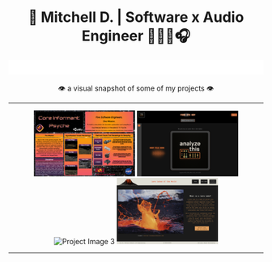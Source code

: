 <h1 align="center">
  <a href="https://mitchelld.net" target="_blank" style="text-decoration: none; color: inherit;">
    🔗 Mitchell D. | Software x Audio Engineer 🧑🏻‍💻🎧 
  </a>
</h1>

<!-- animated scrolling text -->
<p align="center">
  <img src="assets/welcome-marquee.svg" alt="Welcome in multiple languages scrolling" />
</p>

<p align="center">👁️ a visual snapshot of some of my projects 👁️</p>

---

<p align="center">
  <img src="assets/psyche.png" width="200" alt="Project Image 1" />
  <img src="assets/analyzethis.png" width="200" alt="Project Image 2" />
  <img src="assets/md.png" width="200" alt="Project Image 3" />
  <img src="assets/lavalakes.png" width="200" alt="Project Image 4" />
</p>

---

<!-- <h1 align="center">
  <a href="https://mitchelld.net" target="_blank" style="text-decoration: none; color: inherit;">
    🔗 Mitchell D. | Software x Audio Engineer 🧑🏻‍💻🎧 
  </a>
</h1>

<h1 align="center">Welcome❗️ 欢迎❗️ Добро пожаловать❗️ स्वागत है❗️ Bienvenidos❗️</h1>

<p align="center">👁️ a visual snapshot of some of my projects 👁️</p> -->

<!-- <p align="center">
  <img src="assets/psyche.png" width="200" alt="Project Image 1" />
  <img src="assets/analyzethis.png" width="200" alt="Project Image 2" /> -->
  <!-- <br><br> -->
  <!-- <img src="assets/md.png" width="200" alt="Project Image 3" />
  <img src="assets/lavalakes.png" width="200" alt="Project Image 4" />
</p> -->

<!--
**mdoran3/mdoran3** is a ✨ _special_ ✨ repository because its `README.md` (this file) appears on your GitHub profile.

Here are some ideas to get you started:

- 🔭 I’m currently working on ...
- 🌱 I’m currently learning ...
- 👯 I’m looking to collaborate on ...
- 🤔 I’m looking for help with ...
- 💬 Ask me about ...
- 📫 How to reach me: ...
- 😄 Pronouns: ...
- ⚡ Fun fact: ...
-->
